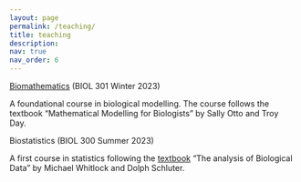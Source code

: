 ```yaml
---
layout: page
permalink: /teaching/
title: teaching
description: 
nav: true
nav_order: 6
---
```


[Biomathematics](https://www.zoology.ubc.ca/~bio301/) (BIOL 301 Winter 2023)

  A foundational course in biological modelling. The course follows the textbook “Mathematical Modelling for Biologists” by Sally Otto and Troy Day. 

Biostatistics (BIOL 300 Summer 2023)

  A first course in statistics following the [textbook](https://whitlockschluter3e.zoology.ubc.ca/index.html) “The analysis of Biological Data” by Michael Whitlock and Dolph Schluter. 

